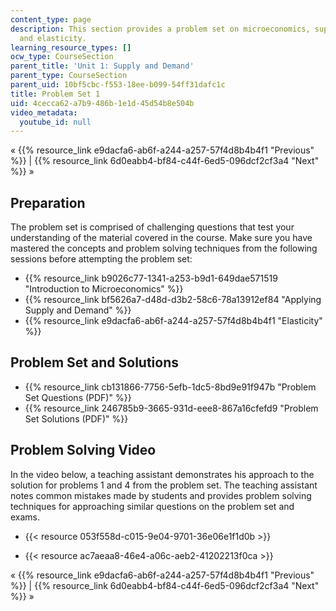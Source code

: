 ```yaml
---
content_type: page
description: This section provides a problem set on microeconomics, supply and demand,
  and elasticity.
learning_resource_types: []
ocw_type: CourseSection
parent_title: 'Unit 1: Supply and Demand'
parent_type: CourseSection
parent_uid: 10bf5cbc-f553-18ee-b099-54ff31dafc1c
title: Problem Set 1
uid: 4cecca62-a7b9-486b-1e1d-45d54b8e504b
video_metadata:
  youtube_id: null
---
```


« {{% resource_link e9dacfa6-ab6f-a244-a257-57f4d8b4b4f1 "Previous" %}} | {{% resource_link 6d0eabb4-bf84-c44f-6ed5-096dcf2cf3a4 "Next" %}} »

Preparation
-----------

The problem set is comprised of challenging questions that test your understanding of the material covered in the course. Make sure you have mastered the concepts and problem solving techniques from the following sessions before attempting the problem set:

*   {{% resource_link b9026c77-1341-a253-b9d1-649dae571519 "Introduction to Microeconomics" %}}
*   {{% resource_link bf5626a7-d48d-d3b2-58c6-78a13912ef84 "Applying Supply and Demand" %}}
*   {{% resource_link e9dacfa6-ab6f-a244-a257-57f4d8b4b4f1 "Elasticity" %}}

Problem Set and Solutions
-------------------------

*   {{% resource_link cb131866-7756-5efb-1dc5-8bd9e91f947b "Problem Set Questions (PDF)" %}}
*   {{% resource_link 246785b9-3665-931d-eee8-867a16cfefd9 "Problem Set Solutions (PDF)" %}}

Problem Solving Video
---------------------

In the video below, a teaching assistant demonstrates his approach to the solution for problems 1 and 4 from the problem set. The teaching assistant notes common mistakes made by students and provides problem solving techniques for approaching similar questions on the problem set and exams.

*   {{< resource 053f558d-c015-9e04-9701-36e06e1f1d0b >}}

*   {{< resource ac7aeaa8-46e4-a06c-aeb2-41202213f0ca >}}

« {{% resource_link e9dacfa6-ab6f-a244-a257-57f4d8b4b4f1 "Previous" %}} | {{% resource_link 6d0eabb4-bf84-c44f-6ed5-096dcf2cf3a4 "Next" %}} »
